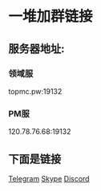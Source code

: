 # 一堆加群链接

## 服务器地址:

### 领域服

topmc.pw:19132

### PM服

120.78.76.68:19132

## 下面是链接

[Telegram](https://t.me/dscmc) [Skype](https://join.skype.com/MOPMTPw1m9FE) [Discord](https://discord.gg/FY8FJ8G)

